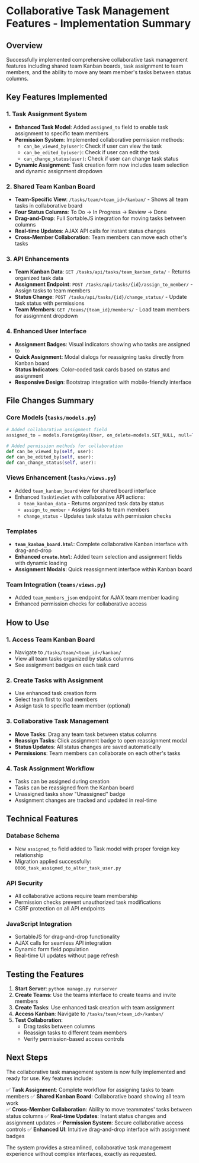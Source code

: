 # Collaborative Task Management Features - Implementation Summary

## Overview
Successfully implemented comprehensive collaborative task management features including shared team Kanban boards, task assignment to team members, and the ability to move any team member's tasks between status columns.

## Key Features Implemented

### 1. Task Assignment System
- **Enhanced Task Model**: Added `assigned_to` field to enable task assignment to specific team members
- **Permission System**: Implemented collaborative permission methods:
  - `can_be_viewed_by(user)`: Check if user can view the task
  - `can_be_edited_by(user)`: Check if user can edit the task  
  - `can_change_status(user)`: Check if user can change task status
- **Dynamic Assignment**: Task creation form now includes team selection and dynamic assignment dropdown

### 2. Shared Team Kanban Board
- **Team-Specific View**: `/tasks/team/<team_id>/kanban/` - Shows all team tasks in collaborative board
- **Four Status Columns**: To Do → In Progress → Review → Done
- **Drag-and-Drop**: Full SortableJS integration for moving tasks between columns
- **Real-time Updates**: AJAX API calls for instant status changes
- **Cross-Member Collaboration**: Team members can move each other's tasks

### 3. API Enhancements
- **Team Kanban Data**: `GET /tasks/api/tasks/team_kanban_data/` - Returns organized task data
- **Assignment Endpoint**: `POST /tasks/api/tasks/{id}/assign_to_member/` - Assign tasks to team members
- **Status Change**: `POST /tasks/api/tasks/{id}/change_status/` - Update task status with permissions
- **Team Members**: `GET /teams/{team_id}/members/` - Load team members for assignment dropdown

### 4. Enhanced User Interface
- **Assignment Badges**: Visual indicators showing who tasks are assigned to
- **Quick Assignment**: Modal dialogs for reassigning tasks directly from Kanban board
- **Status Indicators**: Color-coded task cards based on status and assignment
- **Responsive Design**: Bootstrap integration with mobile-friendly interface

## File Changes Summary

### Core Models (`tasks/models.py`)
```python
# Added collaborative assignment field
assigned_to = models.ForeignKey(User, on_delete=models.SET_NULL, null=True, blank=True, related_name='assigned_tasks')

# Added permission methods for collaboration
def can_be_viewed_by(self, user):
def can_be_edited_by(self, user): 
def can_change_status(self, user):
```

### Views Enhancement (`tasks/views.py`)
- Added `team_kanban_board` view for shared board interface
- Enhanced `TaskViewSet` with collaborative API actions:
  - `team_kanban_data` - Returns organized task data by status
  - `assign_to_member` - Assigns tasks to team members
  - `change_status` - Updates task status with permission checks

### Templates
- **`team_kanban_board.html`**: Complete collaborative Kanban interface with drag-and-drop
- **Enhanced `create.html`**: Added team selection and assignment fields with dynamic loading
- **Assignment Modals**: Quick reassignment interface within Kanban board

### Team Integration (`teams/views.py`)
- Added `team_members_json` endpoint for AJAX team member loading
- Enhanced permission checks for collaborative access

## How to Use

### 1. Access Team Kanban Board
- Navigate to `/tasks/team/<team_id>/kanban/`
- View all team tasks organized by status columns
- See assignment badges on each task card

### 2. Create Tasks with Assignment
- Use enhanced task creation form
- Select team first to load members
- Assign task to specific team member (optional)

### 3. Collaborative Task Management
- **Move Tasks**: Drag any team task between status columns
- **Reassign Tasks**: Click assignment badge to open reassignment modal
- **Status Updates**: All status changes are saved automatically
- **Permissions**: Team members can collaborate on each other's tasks

### 4. Task Assignment Workflow
- Tasks can be assigned during creation
- Tasks can be reassigned from the Kanban board
- Unassigned tasks show "Unassigned" badge
- Assignment changes are tracked and updated in real-time

## Technical Features

### Database Schema
- New `assigned_to` field added to Task model with proper foreign key relationship
- Migration applied successfully: `0006_task_assigned_to_alter_task_user.py`

### API Security
- All collaborative actions require team membership
- Permission checks prevent unauthorized task modifications
- CSRF protection on all API endpoints

### JavaScript Integration
- SortableJS for drag-and-drop functionality
- AJAX calls for seamless API integration
- Dynamic form field population
- Real-time UI updates without page refresh

## Testing the Features

1. **Start Server**: `python manage.py runserver`
2. **Create Teams**: Use the teams interface to create teams and invite members
3. **Create Tasks**: Use enhanced task creation with team assignment
4. **Access Kanban**: Navigate to `/tasks/team/<team_id>/kanban/`
5. **Test Collaboration**: 
   - Drag tasks between columns
   - Reassign tasks to different team members
   - Verify permission-based access controls

## Next Steps

The collaborative task management system is now fully implemented and ready for use. Key features include:

✅ **Task Assignment**: Complete workflow for assigning tasks to team members
✅ **Shared Kanban Board**: Collaborative board showing all team work  
✅ **Cross-Member Collaboration**: Ability to move teammates' tasks between status columns
✅ **Real-time Updates**: Instant status changes and assignment updates
✅ **Permission System**: Secure collaborative access controls
✅ **Enhanced UI**: Intuitive drag-and-drop interface with assignment badges

The system provides a streamlined, collaborative task management experience without complex interfaces, exactly as requested.
